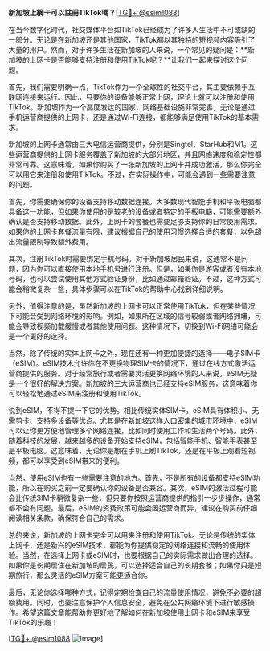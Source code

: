 **新加坡上網卡可以註冊TikTok嗎？**[[TG💪+ @esim1088](https://t.me/s/esim1088)]

在当今数字化时代，社交媒体平台如TikTok已经成为了许多人生活中不可或缺的一部分。无论是在新加坡还是其他国家，TikTok都以其独特的短视频内容吸引了大量的用户。然而，对于许多生活在新加坡的人来说，一个常见的疑问是：**新加坡的上网卡是否能够支持注册和使用TikTok呢？**让我们一起来探讨这个问题。

首先，我们需要明确一点，TikTok作为一个全球性的社交平台，其主要依赖于互联网连接来运行。因此，只要你的设备能够正常上网，理论上就可以注册和使用TikTok。新加坡作为一个高度发达的国家，网络基础设施非常完善，无论是通过手机运营商提供的上网卡，还是通过Wi-Fi连接，都能够满足使用TikTok的基本需求。

新加坡的上网卡通常由三大电信运营商提供，分别是Singtel、StarHub和M1。这些运营商提供的上网卡服务覆盖了新加坡的大部分地区，并且网络速度和稳定性都非常可靠。这意味着，如果你购买了一张新加坡的上网卡并成功激活，那么你完全可以用它来注册和使用TikTok。不过，在实际操作中，可能会遇到一些需要注意的问题。

首先，你需要确保你的设备支持移动数据连接。大多数现代智能手机和平板电脑都具备这一功能，但如果你使用的是较老的设备或者特定的平板电脑，可能需要额外确认是否支持移动数据。此外，上网卡的套餐也需要足够支持你的日常使用需求。如果你的上网卡套餐流量有限，建议根据自己的使用习惯选择合适的套餐，以免超出流量限制导致额外费用。

其次，注册TikTok时需要绑定手机号码。对于新加坡居民来说，这通常不是问题，因为你可以直接使用本地手机号进行注册。但是，如果你是游客或者没有本地号码，也可以尝试使用其他方式验证身份，比如通过邮箱验证。不过，这种方式可能会稍微复杂一些，具体步骤可以在TikTok的帮助中心找到详细说明。

另外，值得注意的是，虽然新加坡的上网卡可以正常使用TikTok，但在某些情况下可能会受到网络环境的影响。例如，如果所在区域的信号较弱或者网络拥堵，可能会导致视频加载缓慢或者其他使用问题。这种情况下，切换到Wi-Fi网络可能会是一个更好的选择。

当然，除了传统的实体上网卡之外，现在还有一种更加便捷的选择——电子SIM卡（eSIM）。eSIM技术允许你在不更换物理SIM卡的情况下，通过在线方式激活运营商提供的服务。对于经常旅行或者需要灵活更换网络环境的人来说，eSIM无疑是一个很好的解决方案。新加坡的三大运营商也已经支持eSIM服务，这意味着你可以轻松地通过eSIM来注册和使用TikTok。

说到eSIM，不得不提一下它的优势。相比传统实体SIM卡，eSIM具有体积小、无需剪卡、支持多设备等优点。尤其是在新加坡这样人口密集的城市环境中，eSIM可以让你更方便地管理多个网络连接，比如同时使用工作和生活两个号码。此外，随着科技的发展，越来越多的设备开始支持eSIM，包括智能手机、智能手表甚至是平板电脑。这意味着，无论你是想在手机上刷TikTok，还是在平板上观看短视频，都可以享受到eSIM带来的便利。

当然，使用eSIM也有一些需要注意的地方。首先，不是所有的设备都支持eSIM功能，所以在购买之前一定要确认你的设备是否兼容。其次，eSIM的激活过程可能会比传统SIM卡稍微复杂一些，但只要你按照运营商提供的指引一步步操作，通常都不会有问题。最后，eSIM的资费政策可能会因运营商而异，建议在购买前仔细阅读相关条款，确保符合自己的需求。

总的来说，新加坡的上网卡完全可以用来注册和使用TikTok。无论是传统的实体上网卡，还是新兴的eSIM技术，都能为你提供稳定的网络连接和流畅的使用体验。当然，在选择上网卡或eSIM时，也要根据自己的实际需求做出合理的选择。如果你是长期居住在新加坡的居民，可以选择适合自己的长期套餐；如果你只是短期旅行，那么灵活的eSIM方案可能更适合你。

最后，无论你选择哪种方式，记得定期检查自己的流量使用情况，避免不必要的超额费用。同时，也要注意保护个人信息安全，避免在公共网络环境下进行敏感操作。希望这篇文章能帮助你更好地了解如何在新加坡使用上网卡和eSIM来享受TikTok的乐趣！

[[TG💪+ @esim1088](https://t.me/s/esim1088) ![Image](https://i.postimg.cc/4NQfJmqS/Snipaste-2025-05-13-00-14-12.png)]